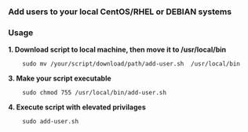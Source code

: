### Add users to your local CentOS/RHEL or DEBIAN systems
### Usage
**1. Download script to local machine, then move it to /usr/local/bin**
```
	sudo mv /your/script/download/path/add-user.sh  /usr/local/bin
```

**3. Make your script executable**
```
	sudo chmod 755 /usr/local/bin/add-user.sh
```
**4. Execute script with elevated privilages**
```
	sudo add-user.sh
```
